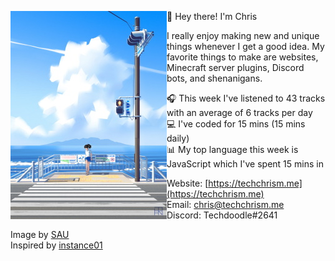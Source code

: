 <p float="left">
<img src='pic.jpg' width='250' align="left">
<p float="left">
👋 Hey there! I'm Chris

I really enjoy making new and unique things whenever I get a good idea.
My favorite things to make are websites, Minecraft server plugins, Discord bots, and shenanigans.

🎧 This week I've listened to 43 tracks with an average of 6 tracks per day<br>
💻 I've coded for 15 mins (15 mins daily)<br>
📊 My top language this week is JavaScript which I've spent 15 mins in

Website: [https://techchrism.me](https://techchrism.me)<br>
Email: [chris@techchrism.me](mailto:chris@techchrism.me)<br>
Discord: Techdoodle#2641<br>

Image by [SAU](https://twitter.com/bysau_/status/1281590120584552449/photo/2)<br>
Inspired by [instance01](https://github.com/instance01/instance01)
</p>
</p>
